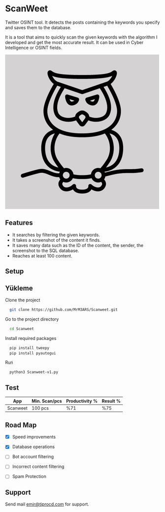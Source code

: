 
# ScanWeet

Twitter OSINT tool. It detects the posts containing the keywords you specify and saves them to the database.

It is a tool that aims to quickly scan the given keywords with the algorithm I developed and get the most accurate result. It can be used in Cyber Intelligence or OSINT fields.

![Uygulama Ekran Görüntüsü](https://github.com/MrM3ARS/ScanWeet/blob/main/ScanWeet-logo.png)

## Features

- It searches by filtering the given keywords.
- It takes a screenshot of the content it finds.
- It saves many data such as the ID of the content, the sender, the screenshot to the SQL database.
- Reaches at least 100 content.


## Setup




## Yükleme 

Clone the project

```bash 
  git clone https://github.com/MrM3ARS/Scanweet.git
```

Go to the project directory
```bash 
  cd Scanweet
```

Install required packages

```bash 
  pip install tweepy
  pip install pyautogui
```

Run

```bash 
  python3 Scanweet-v1.py
```

## Test

| App  | Min. Scan/pcs  | Productivity %  | Result %  |
|---|---|---|---|
| Scanweet  | 100 pcs  | %71  | %75  |


## Road Map

- [x]  Speed improvements
- [x]  Database operations
- [ ]  Bot account filtering
- [ ]  Incorrect content filtering
- [ ]  Spam Protection


## Support

Send mail emir@tiprocd.com for support.

